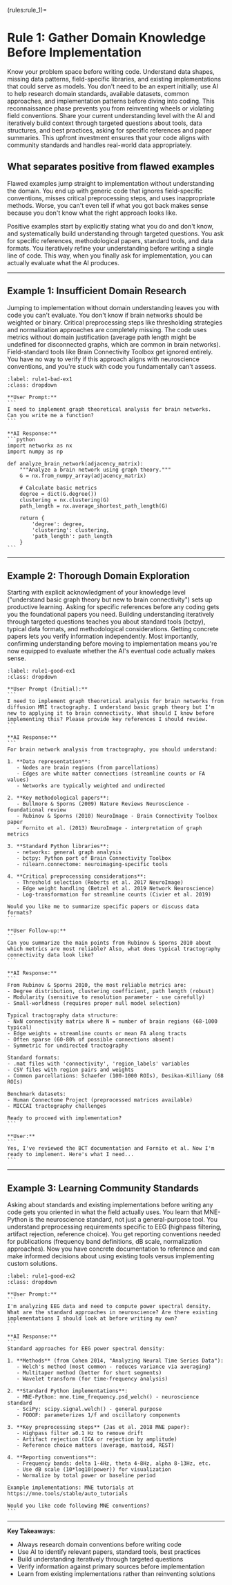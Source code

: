 (rules:rule_1)=
# Rule 1: Gather Domain Knowledge Before Implementation

Know your problem space before writing code. Understand data shapes, missing data patterns, field-specific libraries, and existing implementations that could serve as models. You don't need to be an expert initially; use AI to help research domain standards, available datasets, common approaches, and implementation patterns before diving into coding. This reconnaissance phase prevents you from reinventing wheels or violating field conventions. Share your current understanding level with the AI and iteratively build context through targeted questions about tools, data structures, and best practices, asking for specific references and paper summaries. This upfront investment ensures that your code aligns with community standards and handles real-world data appropriately.

## What separates positive from flawed examples

Flawed examples jump straight to implementation without understanding the domain. You end up with generic code that ignores field-specific conventions, misses critical preprocessing steps, and uses inappropriate methods. Worse, you can't even tell if what you got back makes sense because you don't know what the right approach looks like.

Positive examples start by explicitly stating what you do and don't know, and systematically build understanding through targeted questions. You ask for specific references, methodological papers, standard tools, and data formats. You iteratively refine your understanding before writing a single line of code. This way, when you finally ask for implementation, you can actually evaluate what the AI produces.

---

## Example 1: Insufficient Domain Research

Jumping to implementation without domain understanding leaves you with code you can't evaluate. You don't know if brain networks should be weighted or binary. Critical preprocessing steps like thresholding strategies and normalization approaches are completely missing. The code uses metrics without domain justification (average path length might be undefined for disconnected graphs, which are common in brain networks). Field-standard tools like Brain Connectivity Toolbox get ignored entirely. You have no way to verify if this approach aligns with neuroscience conventions, and you're stuck with code you fundamentally can't assess.

````{prf:example} Vague request without domain context
:label: rule1-bad-ex1
:class: dropdown

**User Prompt:**
```
I need to implement graph theoretical analysis for brain networks. 
Can you write me a function?
```

**AI Response:**
```python
import networkx as nx
import numpy as np

def analyze_brain_network(adjacency_matrix):
    """Analyze a brain network using graph theory."""
    G = nx.from_numpy_array(adjacency_matrix)
    
    # Calculate basic metrics
    degree = dict(G.degree())
    clustering = nx.clustering(G)
    path_length = nx.average_shortest_path_length(G)
    
    return {
        'degree': degree,
        'clustering': clustering,
        'path_length': path_length
    }
```
````

---

## Example 2: Thorough Domain Exploration

Starting with explicit acknowledgment of your knowledge level ("understand basic graph theory but new to brain connectivity") sets up productive learning. Asking for specific references before any coding gets you the foundational papers you need. Building understanding iteratively through targeted questions teaches you about standard tools (bctpy), typical data formats, and methodological considerations. Getting concrete papers lets you verify information independently. Most importantly, confirming understanding before moving to implementation means you're now equipped to evaluate whether the AI's eventual code actually makes sense.

````{prf:example} Iterative domain knowledge gathering
:label: rule1-good-ex1
:class: dropdown

**User Prompt (Initial):**
```
I need to implement graph theoretical analysis for brain networks from diffusion MRI tractography. I understand basic graph theory but I'm new to applying it to brain connectivity. What should I know before implementing this? Please provide key references I should review.
```

**AI Response:**
```
For brain network analysis from tractography, you should understand:

1. **Data representation**: 
   - Nodes are brain regions (from parcellations)
   - Edges are white matter connections (streamline counts or FA values)
   - Networks are typically weighted and undirected

2. **Key methodological papers**:
   - Bullmore & Sporns (2009) Nature Reviews Neuroscience - foundational review
   - Rubinov & Sporns (2010) NeuroImage - Brain Connectivity Toolbox paper
   - Fornito et al. (2013) NeuroImage - interpretation of graph metrics

3. **Standard Python libraries**:
   - networkx: general graph analysis
   - bctpy: Python port of Brain Connectivity Toolbox
   - nilearn.connectome: neuroimaging-specific tools

4. **Critical preprocessing considerations**:
   - Threshold selection (Roberts et al. 2017 NeuroImage)
   - Edge weight handling (Betzel et al. 2019 Network Neuroscience)
   - Log-transformation for streamline counts (Civier et al. 2019)

Would you like me to summarize specific papers or discuss data formats?
```

**User Follow-up:**
```
Can you summarize the main points from Rubinov & Sporns 2010 about which metrics are most reliable? Also, what does typical tractography connectivity data look like?
```

**AI Response:**
```
From Rubinov & Sporns 2010, the most reliable metrics are:
- Degree distribution, clustering coefficient, path length (robust)
- Modularity (sensitive to resolution parameter - use carefully)
- Small-worldness (requires proper null model selection)

Typical tractography data structure:
- NxN connectivity matrix where N = number of brain regions (68-1000 typical)
- Edge weights = streamline counts or mean FA along tracts
- Often sparse (60-80% of possible connections absent)
- Symmetric for undirected tractography

Standard formats:
- .mat files with 'connectivity', 'region_labels' variables
- CSV files with region pairs and weights
- Common parcellations: Schaefer (100-1000 ROIs), Desikan-Killiany (68 ROIs)

Benchmark datasets:
- Human Connectome Project (preprocessed matrices available)
- MICCAI tractography challenges

Ready to proceed with implementation?
```

**User:**
```
Yes, I've reviewed the BCT documentation and Fornito et al. Now I'm ready to implement. Here's what I need...
```
````

---

## Example 3: Learning Community Standards

Asking about standards and existing implementations before writing any code gets you oriented in what the field actually uses. You learn that MNE-Python is the neuroscience standard, not just a general-purpose tool. You understand preprocessing requirements specific to EEG (highpass filtering, artifact rejection, reference choice). You get reporting conventions needed for publications (frequency band definitions, dB scale, normalization approaches). Now you have concrete documentation to reference and can make informed decisions about using existing tools versus implementing custom solutions.

````{prf:example} Discovering field conventions before implementation
:label: rule1-good-ex2
:class: dropdown

**User Prompt:**
```
I'm analyzing EEG data and need to compute power spectral density. What are the standard approaches in neuroscience? Are there existing implementations I should look at before writing my own?
```

**AI Response:**
```
Standard approaches for EEG power spectral density:

1. **Methods** (from Cohen 2014, "Analyzing Neural Time Series Data"):
   - Welch's method (most common - reduces variance via averaging)
   - Multitaper method (better for short segments)
   - Wavelet transform (for time-frequency analysis)

2. **Standard Python implementations**:
   - MNE-Python: mne.time_frequency.psd_welch() - neuroscience standard
   - SciPy: scipy.signal.welch() - general purpose
   - FOOOF: parameterizes 1/f and oscillatory components

3. **Key preprocessing steps** (Jas et al. 2018 MNE paper):
   - Highpass filter ≥0.1 Hz to remove drift
   - Artifact rejection (ICA or rejection by amplitude)
   - Reference choice matters (average, mastoid, REST)

4. **Reporting conventions**:
   - Frequency bands: delta 1-4Hz, theta 4-8Hz, alpha 8-13Hz, etc.
   - Use dB scale (10*log10(power)) for visualization
   - Normalize by total power or baseline period

Example implementations: MNE tutorials at https://mne.tools/stable/auto_tutorials

Would you like code following MNE conventions?
```
````

---

**Key Takeaways:**
- Always research domain conventions before writing code
- Use AI to identify relevant papers, standard tools, best practices
- Build understanding iteratively through targeted questions
- Verify information against primary sources before implementation
- Learn from existing implementations rather than reinventing solutions